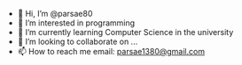 - 👋 Hi, I’m @parsae80
- 👀 I’m interested in programming 
- 🌱 I’m currently learning Computer Science in the university
- 💞️ I’m looking to collaborate on ...
- 📫 How to reach me 
                    email: parsae1380@gmail.com

<!---
parsae80/parsae80 is a ✨ special ✨ repository because its `README.md` (this file) appears on your GitHub profile.
You can click the Preview link to take a look at your changes.
--->

